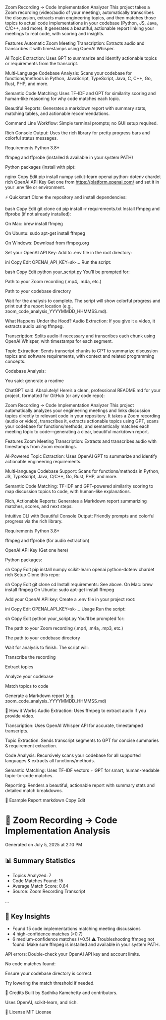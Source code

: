 Zoom Recording → Code Implementation Analyzer
This project takes a Zoom recording (video/audio of your meeting), automatically transcribes the discussion, extracts main engineering topics, and then matches those topics to actual code implementations in your codebase (Python, JS, Java, C/C++, and more).
It generates a beautiful, actionable report linking your meetings to real code, with scoring and insights.

Features
Automatic Zoom Meeting Transcription: Extracts audio and transcribes it with timestamps using OpenAI Whisper.

AI Topic Extraction: Uses GPT to summarize and identify actionable topics or requirements from the transcript.

Multi-Language Codebase Analysis: Scans your codebase for functions/methods in Python, JavaScript, TypeScript, Java, C, C++, Go, Rust, PHP, and more.

Semantic Code Matching: Uses TF-IDF and GPT for similarity scoring and human-like reasoning for why code matches each topic.

Beautiful Reports: Generates a markdown report with summary stats, matching tables, and actionable recommendations.

Command Line Workflow: Simple terminal prompts; no GUI setup required.

Rich Console Output: Uses the rich library for pretty progress bars and colorful status messages.

 Requirements
Python 3.8+

ffmpeg and ffprobe (installed & available in your system PATH)

Python packages (install with pip):

nginx
Copy
Edit
pip install numpy scikit-learn openai python-dotenv chardet rich
OpenAI API Key
Get one from https://platform.openai.com/ and set it in your .env file or environment.

⚡️ Quickstart
Clone the repository and install dependencies:

bash
Copy
Edit
git clone <your-repo-url>
cd <your-repo-dir>
pip install -r requirements.txt
Install ffmpeg and ffprobe (if not already installed):

On Mac:
brew install ffmpeg

On Ubuntu:
sudo apt-get install ffmpeg

On Windows:
Download from ffmpeg.org

Set your OpenAI API Key:
Add to .env file in the root directory:

ini
Copy
Edit
OPENAI_API_KEY=sk-...
Run the script:

bash
Copy
Edit
python your_script.py
You’ll be prompted for:

Path to your Zoom recording (.mp4, .m4a, etc.)

Path to your codebase directory

Wait for the analysis to complete.
The script will show colorful progress and print out the report location (e.g., zoom_code_analysis_YYYYMMDD_HHMMSS.md).

 What Happens Under the Hood?
Audio Extraction:
If you give it a video, it extracts audio using ffmpeg.

Transcription:
Splits audio if necessary and transcribes each chunk using OpenAI Whisper, with timestamps for each segment.

Topic Extraction:
Sends transcript chunks to GPT to summarize discussion topics and software requirements, with context and related programming concepts.

Codebase Analysis:








You said:
generate a readme


ChatGPT said:
Absolutely! Here’s a clean, professional README.md for your project, formatted for GitHub (or any code repo):

 Zoom Recording → Code Implementation Analyzer
This project automatically analyzes your engineering meetings and links discussion topics directly to relevant code in your repository. It takes a Zoom recording (audio or video), transcribes it, extracts actionable topics using GPT, scans your codebase for functions/methods, and semantically matches each meeting topic to code—generating a clear, beautiful markdown report.

 Features
Zoom Meeting Transcription: Extracts and transcribes audio with timestamps from Zoom recordings.

AI-Powered Topic Extraction: Uses OpenAI GPT to summarize and identify actionable engineering requirements.

Multi-language Codebase Support: Scans for functions/methods in Python, JS, TypeScript, Java, C/C++, Go, Rust, PHP, and more.

Semantic Code Matching: TF-IDF and GPT-powered similarity scoring to map discussion topics to code, with human-like explanations.

Rich, Actionable Reports: Generates a Markdown report summarizing matches, scores, and next steps.

Intuitive CLI with Beautiful Console Output: Friendly prompts and colorful progress via the rich library.

 Requirements
Python 3.8+

ffmpeg and ffprobe (for audio extraction)

OpenAI API Key (Get one here)

Python packages:

sh
Copy
Edit
pip install numpy scikit-learn openai python-dotenv chardet rich
Setup
Clone this repo:

sh
Copy
Edit
git clone <your-repo-url>
cd <your-repo-dir>
Install requirements:
See above.
On Mac: brew install ffmpeg
On Ubuntu: sudo apt-get install ffmpeg

Add your OpenAI API key:
Create a .env file in your project root:

ini
Copy
Edit
OPENAI_API_KEY=sk-...
 Usage
Run the script:

sh
Copy
Edit
python your_script.py
You’ll be prompted for:

The path to your Zoom recording (.mp4, .m4a, .mp3, etc.)

The path to your codebase directory

Wait for analysis to finish.
The script will:

Transcribe the recording

Extract topics

Analyze your codebase

Match topics to code

Generate a Markdown report (e.g. zoom_code_analysis_YYYYMMDD_HHMMSS.md)

🧩 How it Works
Audio Extraction: Uses ffmpeg to extract audio if you provide video.

Transcription: Uses OpenAI Whisper API for accurate, timestamped transcripts.

Topic Extraction: Sends transcript segments to GPT for concise summaries & requirement extraction.

Code Analysis: Recursively scans your codebase for all supported languages & extracts all functions/methods.

Semantic Matching: Uses TF-IDF vectors + GPT for smart, human-readable topic-to-code matches.

Reporting: Renders a beautiful, actionable report with summary stats and detailed match breakdowns.

📝 Example Report
markdown
Copy
Edit
# 🎯 Zoom Recording → Code Implementation Analysis
Generated on July 5, 2025 at 2:10 PM

## 📊 Summary Statistics
- Topics Analyzed: 7
- Code Matches Found: 15
- Average Match Score: 0.64
- Source: Zoom Recording Transcript

...

## 🚀 Key Insights
- Found 15 code implementations matching meeting discussions
- 4 high-confidence matches (>0.7)
- 6 medium-confidence matches (>0.5)
⚠️ Troubleshooting
ffmpeg not found:
Make sure ffmpeg is installed and available in your system PATH.

API errors:
Double-check your OpenAI API key and account limits.

No code matches found:

Ensure your codebase directory is correct.

Try lowering the match threshold if needed.

🙏 Credits
Built by Sadhika Kamchetty and contributors.

Uses OpenAI, scikit-learn, and rich.

📄 License
MIT License

